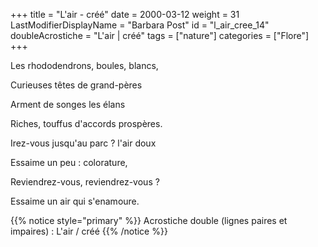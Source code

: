 +++
title = "L'air - créé"
date = 2000-03-12
weight = 31
LastModifierDisplayName = "Barbara Post"
id = "l_air_cree_14"
doubleAcrostiche = "L'air | créé"
tags = ["nature"]
categories = ["Flore"]
+++

Les rhododendrons, boules, blancs,

Curieuses têtes de grand-pères

Arment de songes les élans

Riches, touffus d'accords prospères.

Irez-vous jusqu'au parc ? l'air doux

Essaime un peu : colorature,

Reviendrez-vous, reviendrez-vous ?

Essaime un air qui s'enamoure.

{{% notice style="primary" %}}
Acrostiche double (lignes paires et impaires) : L'air / créé
{{% /notice %}}
